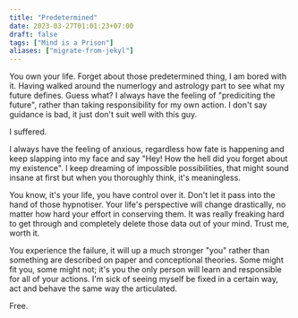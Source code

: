 ```yaml
---
title: "Predetermined"
date: 2023-03-27T01:01:23+07:00
draft: false
tags: ["Mind is a Prison"]
aliases: ["migrate-from-jekyl"]
---
```


You own your life. Forget about those predetermined thing, I am bored with it. Having walked around the numerlogy and astrology part to see what my future defines. Guess what? I always have the feeling of "prediciting the future", rather than taking responsibility for my own action. I don't say guidance is bad, it just don't suit well with this guy.

I suffered. 

I always have the feeling of anxious, regardless how fate is happening and keep slapping into my face and say "Hey! How the hell did you forget about my existence". I keep dreaming of impossible possibilities, that might sound insane at first but when you thoroughly think, it's meaningless. 

You know, it's your life, you have control over it. Don't let it pass into the hand of those hypnotiser. Your life's perspective will change drastically, no matter how hard your effort in conserving them. It was really freaking hard to get through and completely delete those data out of your mind. Trust me, worth it. 

You experience the failure, it will up a much stronger "you" rather than something are described on paper and conceptional theories. Some might fit you, some might not; it's you the only person will learn and responsible for all of your actions. I'm sick of seeing myself be fixed in a certain way, act and behave the same way the articulated. 

Free.